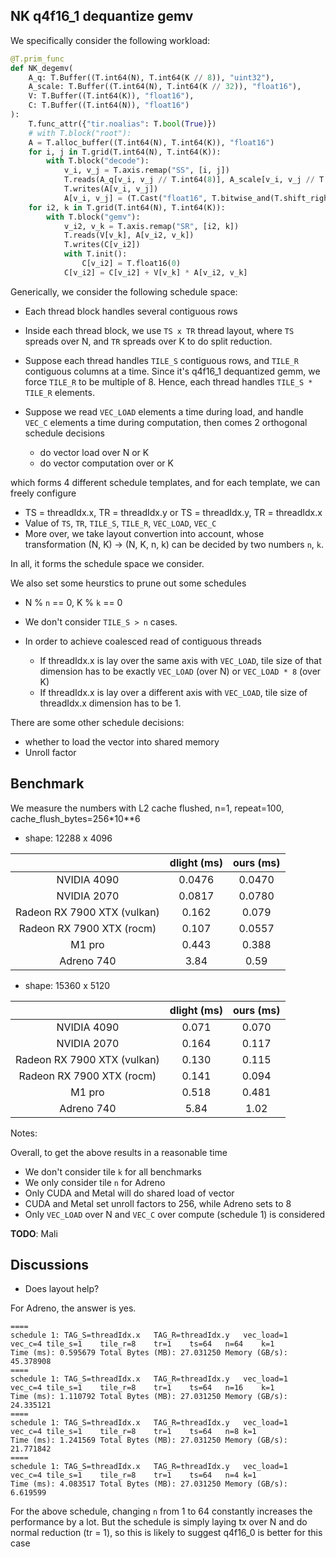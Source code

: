 ## NK q4f16_1 dequantize gemv

We specifically consider the following workload:

```py
@T.prim_func
def NK_degemv(
    A_q: T.Buffer((T.int64(N), T.int64(K // 8)), "uint32"), 
    A_scale: T.Buffer((T.int64(N), T.int64(K // 32)), "float16"), 
    V: T.Buffer((T.int64(K)), "float16"), 
    C: T.Buffer((T.int64(N)), "float16")
):
    T.func_attr({"tir.noalias": T.bool(True)})
    # with T.block("root"):
    A = T.alloc_buffer((T.int64(N), T.int64(K)), "float16")
    for i, j in T.grid(T.int64(N), T.int64(K)):
        with T.block("decode"):
            v_i, v_j = T.axis.remap("SS", [i, j])
            T.reads(A_q[v_i, v_j // T.int64(8)], A_scale[v_i, v_j // T.int64(32)])
            T.writes(A[v_i, v_j])
            A[v_i, v_j] = (T.Cast("float16", T.bitwise_and(T.shift_right(A_q[v_i, v_j // T.int64(8)], T.Cast("uint32", v_j % T.int64(8)) * T.uint32(4)), T.uint32(15))) - T.float16(7)) * A_scale[v_i, v_j // T.int64(32)]
    for i2, k in T.grid(T.int64(N), T.int64(K)):
        with T.block("gemv"):
            v_i2, v_k = T.axis.remap("SR", [i2, k])
            T.reads(V[v_k], A[v_i2, v_k])
            T.writes(C[v_i2])
            with T.init():
                C[v_i2] = T.float16(0)
            C[v_i2] = C[v_i2] + V[v_k] * A[v_i2, v_k]

```

Generically, we consider the following schedule space:

* Each thread block handles several contiguous rows
* Inside each thread block, we use `TS x TR` thread layout, where `TS` spreads over N, and `TR` spreads over K to do split reduction.
* Suppose each thread handles `TILE_S` contiguous rows, and `TILE_R` contiguous columns at a time. Since it's q4f16_1 dequantized gemm, we force `TILE_R` to be multiple of 8. Hence, each thread handles `TILE_S * TILE_R` elements.
* Suppose we read `VEC_LOAD` elements a time during load, and handle `VEC_C` elements a time during computation, then comes 2 orthogonal schedule decisions
  
  * do vector load over N or K
  * do vector computation over or K

which forms 4 different schedule templates, and for each template, we can freely configure

* TS = threadIdx.x, TR = threadIdx.y or TS = threadIdx.y, TR = threadIdx.x
* Value of `TS`, `TR`, `TILE_S`, `TILE_R`, `VEC_LOAD`, `VEC_C`
* More over, we take layout convertion into account, whose transformation (N, K) -> (N, K, n, k) can be decided by two numbers `n`, `k`.

In all, it forms the schedule space we consider.

We also set some heurstics to prune out some schedules

- N % `n` == 0, K % `k` == 0
- We don't consider `TILE_S > n` cases.
- In order to achieve coalesced read of contiguous threads

  - If threadIdx.x is lay over the same axis with `VEC_LOAD`, tile size of that dimension has to be exactly `VEC_LOAD` (over N) or `VEC_LOAD * 8` (over K)
  - If threadIdx.x is lay over a different axis with `VEC_LOAD`, tile size of threadIdx.x dimension has to be 1.

There are some other schedule decisions:

- whether to load the vector into shared memory
- Unroll factor

## Benchmark

We measure the numbers with L2 cache flushed, n=1, repeat=100, cache_flush_bytes=256*10**6
- shape: 12288 x 4096

|             | dlight (ms) | ours (ms) |
|:-----------:|:-----------:|:-----------:|
| NVIDIA 4090 |     0.0476        |   0.0470          |
| NVIDIA 2070 |      0.0817       |    0.0780         |
| Radeon RX 7900 XTX (vulkan) |  0.162 | 0.079  |
| Radeon RX 7900 XTX (rocm) |  0.107 | 0.0557  |
|    M1 pro   |      0.443       |     0.388        |
|  Adreno 740 |     3.84    |   0.59          |

- shape: 15360 x 5120

|             | dlight (ms) | ours (ms) |
|:-------------:|:-------------:|:-------------:|
| NVIDIA 4090 |     0.071        |    0.070         |
| NVIDIA 2070 |     0.164        |      0.117       |
| Radeon RX 7900 XTX (vulkan) | 0.130 | 0.115 |
| Radeon RX 7900 XTX (rocm) |  0.141 | 0.094  |
| M1 pro      |    0.518         |      0.481       |
| Adreno 740  |    5.84         |    1.02         |

Notes:

Overall, to get the above results in a reasonable time
- We don't consider tile `k` for all benchmarks
- We only consider tile `n` for Adreno
- Only CUDA and Metal will do shared load of vector
- CUDA and Metal set unroll factors to 256, while Adreno sets to 8
- Only `VEC_LOAD` over N and `VEC_C` over compute (schedule 1) is considered

**TODO**: Mali

## Discussions

- Does layout help?

For Adreno, the answer is yes. 
```
====
schedule 1: TAG_S=threadIdx.x	TAG_R=threadIdx.y	vec_load=1	vec_c=4	tile_s=1	tile_r=8	tr=1	ts=64	n=64	k=1
Time (ms): 0.595679	Total Bytes (MB): 27.031250	Memory (GB/s): 45.378908
====
schedule 1: TAG_S=threadIdx.x	TAG_R=threadIdx.y	vec_load=1	vec_c=4	tile_s=1	tile_r=8	tr=1	ts=64	n=16	k=1
Time (ms): 1.110792	Total Bytes (MB): 27.031250	Memory (GB/s): 24.335121
====
schedule 1: TAG_S=threadIdx.x	TAG_R=threadIdx.y	vec_load=1	vec_c=4	tile_s=1	tile_r=8	tr=1	ts=64	n=8	k=1
Time (ms): 1.241569	Total Bytes (MB): 27.031250	Memory (GB/s): 21.771842
====
schedule 1: TAG_S=threadIdx.x	TAG_R=threadIdx.y	vec_load=1	vec_c=4	tile_s=1	tile_r=8	tr=1	ts=64	n=4	k=1
Time (ms): 4.083517	Total Bytes (MB): 27.031250	Memory (GB/s): 6.619599
```

For the above schedule, changing `n` from 1 to 64 constantly increases the performance by a lot. But the schedule is simply laying tx over N and do normal reduction (tr = 1), so this is likely to suggest q4f16_0 is better for this case
